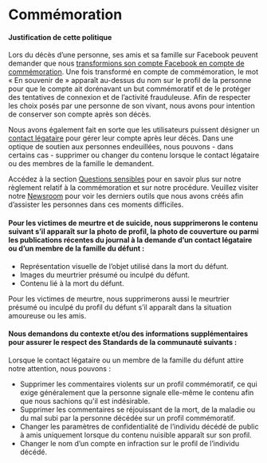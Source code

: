 Commémoration
=============

#### Justification de cette politique

Lors du décès d’une personne, ses amis et sa famille sur Facebook peuvent demander que nous [transformions son compte Facebook en compte de commémoration](https://www.facebook.com/help/150486848354038?ref=ccs). Une fois transformé en compte de commémoration, le mot « En souvenir de » apparaît au-dessus du nom sur le profil de la personne pour que le compte ait dorénavant un but commémoratif et de le protéger des tentatives de connexion et de l’activité frauduleuse. Afin de respecter les choix posés par une personne de son vivant, nous avons pour intention de conserver son compte après son décès.

Nous avons également fait en sorte que les utilisateurs puissent désigner un [contact légataire](https://www.facebook.com/help/1568013990080948?ref=ccs) pour gérer leur compte après leur décès. Dans une optique de soutien aux personnes endeuillées, nous pouvons - dans certains cas - supprimer ou changer du contenu lorsque le contact légataire ou des membres de la famille le demandent.

Accédez à la section [Questions sensibles](https://newsroom.fb.com/news/2017/08/what-should-happen-to-online-identity/) pour en savoir plus sur notre règlement relatif à la commémoration et sur notre procédure. Veuillez visiter notre [Newsroom](https://newsroom.fb.com/news/2019/04/updates-to-memorialization/) pour voir les derniers outils que nous avons créés afin d’assister les personnes dans ces moments difficiles.

#### Pour les victimes de meurtre et de suicide, nous supprimerons le contenu suivant s’il apparaît sur la photo de profil, la photo de couverture ou parmi les publications récentes du journal à la demande d’un contact légataire ou d’un membre de la famille du défunt :

* Représentation visuelle de l’objet utilisé dans la mort du défunt.
* Images du meurtrier présumé ou inculpé du défunt.
* Contenu lié à la mort du défunt.

Pour les victimes de meurtre, nous supprimerons aussi le meurtrier présumé ou inculpé du profil du défunt s’il apparaît dans la situation amoureuse ou les amis.

#### Nous demandons du contexte et/ou des informations supplémentaires pour assurer le respect des Standards de la communauté suivants :

Lorsque le contact légataire ou un membre de la famille du défunt attire notre attention, nous pouvons :

* Supprimer les commentaires violents sur un profil commémoratif, ce qui exige généralement que la personne signale elle-même le contenu afin que nous sachions qu'il est indésirable.
* Supprimer les commentaires se réjouissant de la mort, de la maladie ou du mal subi par la personne décédée sur un profil commémoratif.
* Changer les paramètres de confidentialité de l’individu décédé de public à amis uniquement lorsque du contenu nuisible apparaît sur son profil.
* Changer le nom d’un compte en infraction sur le profil de l’individu décédé.